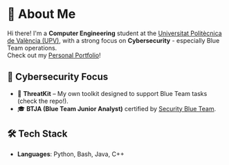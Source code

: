 # 👋 About Me

Hi there! I'm a **Computer Engineering** student at the [Universitat Politècnica de València (UPV)](https://www.upv.es/), with a strong focus on **Cybersecurity** - especially Blue Team operations. <br>
Check out my [Personal Portfolio](https://nmoscatelli.github.io/)!

## 🔐 Cybersecurity Focus
- 🧰 **ThreatKit** – My own toolkit designed to support Blue Team tasks (check the repo!).
- 🎓 **BTJA (Blue Team Junior Analyst)** certified by [Security Blue Team](https://securityblue.team).

## 🛠️ Tech Stack
- **Languages**: Python, Bash, Java, C++
